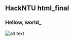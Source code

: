 ## HackNTU html_final

### Hellow, world_

![alt text](https://i.ytimg.com/vi/zecueq-mo4M/maxresdefault.jpg)


